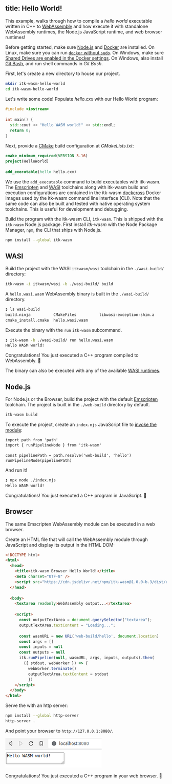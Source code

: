 title: Hello World!
---

This example, walks through how to compile a *hello world* executable written in C++ to [WebAssembly](https://webassembly.org/) and how execute it with standalone WebAssembly runtimes, the Node.js JavaScript runtime, and web browser runtimes!

Before getting started, make sure [Node.js](https://nodejs.org/en/download/) and [Docker](https://docs.docker.com/install/) are installed. On Linux, make sure you can run [`docker` without `sudo`](https://askubuntu.com/questions/477551/how-can-i-use-docker-without-sudo). On Windows, make sure [Shared Drives are enabled in the Docker settings](https://docs.docker.com/docker-for-windows/troubleshoot/#volumes). On Windows, also install [Git Bash](https://git-scm.com/), and run shell commands in *Git Bash*.

First, let's create a new directory to house our project.

```sh
mkdir itk-wasm-hello-world
cd itk-wasm-hello-world
```

Let's write some code! Populate *hello.cxx* with our Hello World program:

```c++
#include <iostream>

int main() {
  std::cout << "Hello WASM world!" << std::endl;
  return 0;
}
```

Next, provide a [CMake](https://cmake.org/) build configuration at *CMakeLists.txt*:

```cmake
cmake_minimum_required(VERSION 3.16)
project(HelloWorld)

add_executable(hello hello.cxx)
```

We use the `add_executable` command to build executables with itk-wasm. The [Emscripten](https://kripken.github.io/emscripten-site/) and [WASI](https://github.com/WebAssembly/wasi-sdk) toolchains along with itk-wasm build and execution configurations are contained in the itk-wasm [dockcross](https://github.com/dockcross/dockcross) Docker images used by the itk-wasm command line interface (CLI).  Note that the same code can also be built and tested with native operating system toolchains. This is useful for development and debugging.

Build the program with the itk-wasm CLI, `itk-wasm`. This is shipped with the `itk-wasm` Node.js package. First install *itk-wasm* with the Node Package Manager, `npm`, the CLI that ships with Node.js.

```sh
npm install --global itk-wasm
```

## WASI

Build the project with the WASI `itkwasm/wasi` toolchain in the `./wasi-build/` directory:

```sh
itk-wasm -i itkwasm/wasi -b ./wasi-build/ build
```

A `hello.wasi.wasm` WebAssembly binary is built in the `./wasi-build/` directory.

```sh
❯ ls wasi-build
build.ninja          CMakeFiles          libwasi-exception-shim.a
cmake_install.cmake  hello.wasi.wasm
```

Execute the binary with the `run` `itk-wasm` subcommand.

```sh
❯ itk-wasm -b ./wasi-build/ run hello.wasi.wasm
Hello WASM world!
```

Congratulations! You just executed a C++ program compiled to WebAssembly. 🎉

The binary can also be executed with any of the available [WASI runtimes](https://github.com/mbasso/awesome-wasm#non-web-embeddings).

## Node.js

For Node.js or the Browser, build the project with the default [Emscripten](https://emscripten.org/) toolchain. The project is built in the `./web-build` directory by default.

```sh
itk-wasm build
```

To execute the project, create an `index.mjs` JavaScript file to [invoke the module](../api/node_pipelines.html):

```
import path from 'path'
import { runPipelineNode } from 'itk-wasm'

const pipelinePath = path.resolve('web-build', 'hello')
runPipelineNode(pipelinePath)
```

And run it!

```sh
❯ npx node ./index.mjs
Hello WASM world!
```

Congratulations! You just executed a C++ program in JavaScript. 🎉

## Browser

The same Emscripten WebAssembly module can be executed in a web browser.

Create an HTML file that will call the WebAssembly module through JavaScript and display
its output in the HTML DOM:

```html
<!DOCTYPE html>
<html>
  <head>
    <title>itk-wasm Browser Hello World!</title>
    <meta charset="UTF-8" />
    <script src="https://cdn.jsdelivr.net/npm/itk-wasm@1.0.0-b.3/dist/umd/itk-wasm.min.js"></script>
  </head>

  <body>
    <textarea readonly>WebAssembly output...</textarea>

    <script>
      const outputTextArea = document.querySelector("textarea");
      outputTextArea.textContent = "Loading...";

      const wasmURL = new URL('web-build/hello', document.location)
      const args = []
      const inputs = null
      const outputs = null
      itk.runPipeline(null, wasmURL, args, inputs, outputs).then(
        ({ stdout, webWorker }) => {
          webWorker.terminate()
          outputTextArea.textContent = stdout
          })
    </script>
  </body>
</html>
```

Serve the with an http server:

```sh
npm install --global http-server
http-server .
```

And point your browser to `http://127.0.0.1:8080/`.

![Hello WASM World!](./hello_wasm_world.png)

Congratulations! You just executed a C++ program in your web browser. 🎉
